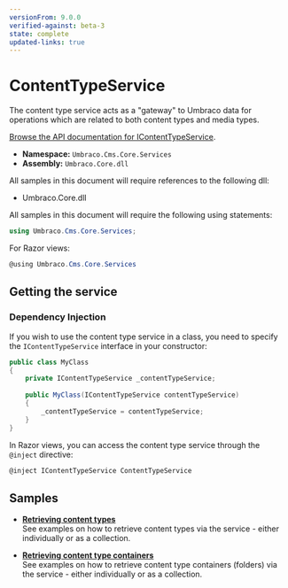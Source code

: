 ```yaml
---
versionFrom: 9.0.0
verified-against: beta-3
state: complete
updated-links: true
---
```


# ContentTypeService

The content type service acts as a "gateway" to Umbraco data for operations which are related to both content types and media types.

[Browse the API documentation for IContentTypeService](https://apidocs.umbraco.com/v9/csharp/api/Umbraco.Cms.Core.Services.IContentTypeService.html).

 * **Namespace:** `Umbraco.Cms.Core.Services`
 * **Assembly:** `Umbraco.Core.dll`

All samples in this document will require references to the following dll:

* Umbraco.Core.dll

All samples in this document will require the following using statements:

```csharp
using Umbraco.Cms.Core.Services;
```

For Razor views:
```csharp
@using Umbraco.Cms.Core.Services
```

## Getting the service

### Dependency Injection

If you wish to use the content type service in a class, you need to specify the `IContentTypeService` interface in your constructor:

```csharp
public class MyClass
{
    private IContentTypeService _contentTypeService;
    
    public MyClass(IContentTypeService contentTypeService)
    {
        _contentTypeService = contentTypeService;
    }
}
```

In Razor views, you can access the content type service through the `@inject` directive:

```csharp
@inject IContentTypeService ContentTypeService
```

## Samples

* [**Retrieving content types**](Retrieving-content-types.md)<br />See examples on how to retrieve content types via the service - either individually or as a collection.

* [**Retrieving content type containers**](Retrieving-content-type-containers.md)<br />See examples on how to retrieve content type containers (folders) via the service - either individually or as a collection.